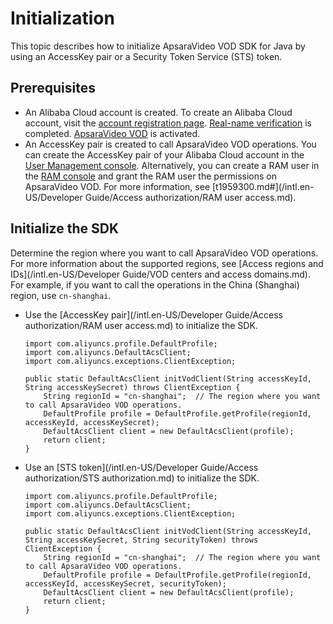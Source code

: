 # Initialization

This topic describes how to initialize ApsaraVideo VOD SDK for Java by using an AccessKey pair or a Security Token Service \(STS\) token.

## Prerequisites

-   An Alibaba Cloud account is created. To create an Alibaba Cloud account, visit the [account registration page](https://account.aliyun.com/register/register.htm?spm=a2c4g.11186623.2.13.2a123bd95a5EuV&oauth_callback=https%3A%2F%2Fvod.console.aliyun.com%2F&lang=zh). [Real-name verification](https://account.console.aliyun.com/v2/?spm=5176.2020520207.103.3.6e0f4c126cK3zB#/authc/types) is completed. [ApsaraVideo VOD](https://www.alibabacloud.com/product/apsaravideo-for-vod?spm=a3c0i.7911826.6791778070.dnavproductmedia3.441914b3psWeWQ) is activated.
-   An AccessKey pair is created to call ApsaraVideo VOD operations. You can create the AccessKey pair of your Alibaba Cloud account in the [User Management console](https://usercenter.console.aliyun.com/#/manage/ak). Alternatively, you can create a RAM user in the [RAM console](https://ram.console.aliyun.com/?spm=a2c4g.11186623.2.17.2a123bd95a5EuV#/user/list) and grant the RAM user the permissions on ApsaraVideo VOD. For more information, see [t1959300.md\#](/intl.en-US/Developer Guide/Access authorization/RAM user access.md).

## Initialize the SDK

Determine the region where you want to call ApsaraVideo VOD operations. For more information about the supported regions, see [Access regions and IDs](/intl.en-US/Developer Guide/VOD centers and access domains.md). For example, if you want to call the operations in the China \(Shanghai\) region, use `cn-shanghai`.

-   Use the [AccessKey pair](/intl.en-US/Developer Guide/Access authorization/RAM user access.md) to initialize the SDK.

    ```
    import com.aliyuncs.profile.DefaultProfile;
    import com.aliyuncs.DefaultAcsClient;
    import com.aliyuncs.exceptions.ClientException;
    
    public static DefaultAcsClient initVodClient(String accessKeyId, String accessKeySecret) throws ClientException {
        String regionId = "cn-shanghai";  // The region where you want to call ApsaraVideo VOD operations.
        DefaultProfile profile = DefaultProfile.getProfile(regionId, accessKeyId, accessKeySecret);
        DefaultAcsClient client = new DefaultAcsClient(profile);
        return client;
    }
    ```

-   Use an [STS token](/intl.en-US/Developer Guide/Access authorization/STS authorization.md) to initialize the SDK.

    ```
    import com.aliyuncs.profile.DefaultProfile;
    import com.aliyuncs.DefaultAcsClient;
    import com.aliyuncs.exceptions.ClientException;
    
    public static DefaultAcsClient initVodClient(String accessKeyId, String accessKeySecret, String securityToken) throws ClientException {
        String regionId = "cn-shanghai";  // The region where you want to call ApsaraVideo VOD operations.
        DefaultProfile profile = DefaultProfile.getProfile(regionId, accessKeyId, accessKeySecret, securityToken);
        DefaultAcsClient client = new DefaultAcsClient(profile);
        return client;
    }
    ```


